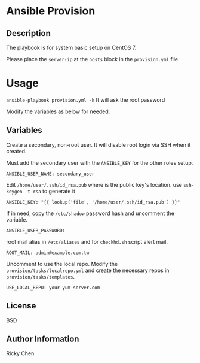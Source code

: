 Ansible Provision
=========

Description
------------

The playbook is for system basic setup on CentOS 7.

Please place the `server-ip` at the `hosts` block in the `provision.yml` file.

# Usage
`ansible-playbook provision.yml -k`
It will ask the root password

Modify the variables as below for needed.

## Variables

Create a secondary, non-root user. It will disable root login via SSH when it created.

Must add the secondary user with the `ANSIBLE_KEY` for the other roles setup. 
    
    ANSIBLE_USER_NAME: secondary_user
    
Edit `/home/user/.ssh/id_rsa.pub` where is the public key's location. use `ssh-keygen -t rsa` to generate it

    ANSIBLE_KEY: "{{ lookup('file', '/home/user/.ssh/id_rsa.pub') }}"
    
If in need, copy the `/etc/shadow` password hash and uncomment the variable.

    ANSIBLE_USER_PASSWORD:
    
root mail alias in `/etc/aliases` and for `checkhd.sh` script alert mail.

    ROOT_MAIL: admin@example.com.tw
    
Uncomment to use the local repo. Modify the `provision/tasks/localrepo.yml` and create the necessary repos in `provision/tasks/templates`.
   
    USE_LOCAL_REPO: your-yum-server.com

License
-------

BSD

Author Information
------------------

Ricky Chen